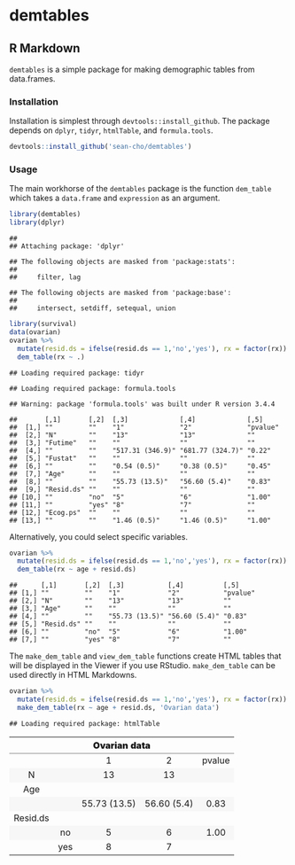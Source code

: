 demtables
================

R Markdown
----------

`demtables` is a simple package for making demographic tables from data.frames.

### Installation

Installation is simplest through `devtools::install_github`. The package depends on `dplyr`, `tidyr`, `htmlTable`, and `formula.tools`.

``` r
devtools::install_github('sean-cho/demtables')
```

### Usage

The main workhorse of the `demtables` package is the function `dem_table` which takes a `data.frame` and `expression` as an argument.

``` r
library(demtables)
library(dplyr)
```

    ## 
    ## Attaching package: 'dplyr'

    ## The following objects are masked from 'package:stats':
    ## 
    ##     filter, lag

    ## The following objects are masked from 'package:base':
    ## 
    ##     intersect, setdiff, setequal, union

``` r
library(survival)
data(ovarian)
ovarian %>% 
  mutate(resid.ds = ifelse(resid.ds == 1,'no','yes'), rx = factor(rx)) %>% 
  dem_table(rx ~ .)
```

    ## Loading required package: tidyr

    ## Loading required package: formula.tools

    ## Warning: package 'formula.tools' was built under R version 3.4.4

    ##       [,1]       [,2]  [,3]             [,4]             [,5]    
    ##  [1,] ""         ""    "1"              "2"              "pvalue"
    ##  [2,] "N"        ""    "13"             "13"             ""      
    ##  [3,] "Futime"   ""    ""               ""               ""      
    ##  [4,] ""         ""    "517.31 (346.9)" "681.77 (324.7)" "0.22"  
    ##  [5,] "Fustat"   ""    ""               ""               ""      
    ##  [6,] ""         ""    "0.54 (0.5)"     "0.38 (0.5)"     "0.45"  
    ##  [7,] "Age"      ""    ""               ""               ""      
    ##  [8,] ""         ""    "55.73 (13.5)"   "56.60 (5.4)"    "0.83"  
    ##  [9,] "Resid.ds" ""    ""               ""               ""      
    ## [10,] ""         "no"  "5"              "6"              "1.00"  
    ## [11,] ""         "yes" "8"              "7"              ""      
    ## [12,] "Ecog.ps"  ""    ""               ""               ""      
    ## [13,] ""         ""    "1.46 (0.5)"     "1.46 (0.5)"     "1.00"

Alternatively, you could select specific variables.

``` r
ovarian %>% 
  mutate(resid.ds = ifelse(resid.ds == 1,'no','yes'), rx = factor(rx)) %>% 
  dem_table(rx ~ age + resid.ds)
```

    ##      [,1]       [,2]  [,3]           [,4]          [,5]    
    ## [1,] ""         ""    "1"            "2"           "pvalue"
    ## [2,] "N"        ""    "13"           "13"          ""      
    ## [3,] "Age"      ""    ""             ""            ""      
    ## [4,] ""         ""    "55.73 (13.5)" "56.60 (5.4)" "0.83"  
    ## [5,] "Resid.ds" ""    ""             ""            ""      
    ## [6,] ""         "no"  "5"            "6"           "1.00"  
    ## [7,] ""         "yes" "8"            "7"           ""

The `make_dem_table` and `view_dem_table` functions create HTML tables that will be displayed in the Viewer if you use RStudio. `make_dem_table` can be used directly in HTML Markdowns.

``` r
ovarian %>% 
  mutate(resid.ds = ifelse(resid.ds == 1,'no','yes'), rx = factor(rx)) %>% 
  make_dem_table(rx ~ age + resid.ds, 'Ovarian data')
```

    ## Loading required package: htmlTable

<!--html_preserve-->
<table class="gmisc_table" style="border-collapse: collapse; margin-top: 1em; margin-bottom: 1em;">
<thead>
<tr>
<th colspan="5" style="font-weight: 900; border-bottom: 1px solid grey; border-top: 2px solid grey; text-align: center;">
Ovarian data
</th>
</tr>
</thead>
<tbody>
<tr>
<td style="padding-left: .5em; padding-right: .5em; text-align: center;">
</td>
<td style="padding-left: .5em; padding-right: .5em; text-align: center;">
</td>
<td style="padding-left: .5em; padding-right: .5em; text-align: center;">
1
</td>
<td style="padding-left: .5em; padding-right: .5em; text-align: center;">
2
</td>
<td style="padding-left: .5em; padding-right: .5em; text-align: center;">
pvalue
</td>
</tr>
<tr style="background-color: #f7f7f7;">
<td style="padding-left: .5em; padding-right: .5em; background-color: #f7f7f7; text-align: center;">
N
</td>
<td style="padding-left: .5em; padding-right: .5em; background-color: #f7f7f7; text-align: center;">
</td>
<td style="padding-left: .5em; padding-right: .5em; background-color: #f7f7f7; text-align: center;">
13
</td>
<td style="padding-left: .5em; padding-right: .5em; background-color: #f7f7f7; text-align: center;">
13
</td>
<td style="padding-left: .5em; padding-right: .5em; background-color: #f7f7f7; text-align: center;">
</td>
</tr>
<tr>
<td style="padding-left: .5em; padding-right: .5em; text-align: center;">
Age
</td>
<td style="padding-left: .5em; padding-right: .5em; text-align: center;">
</td>
<td style="padding-left: .5em; padding-right: .5em; text-align: center;">
</td>
<td style="padding-left: .5em; padding-right: .5em; text-align: center;">
</td>
<td style="padding-left: .5em; padding-right: .5em; text-align: center;">
</td>
</tr>
<tr style="background-color: #f7f7f7;">
<td style="padding-left: .5em; padding-right: .5em; background-color: #f7f7f7; text-align: center;">
</td>
<td style="padding-left: .5em; padding-right: .5em; background-color: #f7f7f7; text-align: center;">
</td>
<td style="padding-left: .5em; padding-right: .5em; background-color: #f7f7f7; text-align: center;">
55.73 (13.5)
</td>
<td style="padding-left: .5em; padding-right: .5em; background-color: #f7f7f7; text-align: center;">
56.60 (5.4)
</td>
<td style="padding-left: .5em; padding-right: .5em; background-color: #f7f7f7; text-align: center;">
0.83
</td>
</tr>
<tr>
<td style="padding-left: .5em; padding-right: .5em; text-align: center;">
Resid.ds
</td>
<td style="padding-left: .5em; padding-right: .5em; text-align: center;">
</td>
<td style="padding-left: .5em; padding-right: .5em; text-align: center;">
</td>
<td style="padding-left: .5em; padding-right: .5em; text-align: center;">
</td>
<td style="padding-left: .5em; padding-right: .5em; text-align: center;">
</td>
</tr>
<tr style="background-color: #f7f7f7;">
<td style="padding-left: .5em; padding-right: .5em; background-color: #f7f7f7; text-align: center;">
</td>
<td style="padding-left: .5em; padding-right: .5em; background-color: #f7f7f7; text-align: center;">
no
</td>
<td style="padding-left: .5em; padding-right: .5em; background-color: #f7f7f7; text-align: center;">
5
</td>
<td style="padding-left: .5em; padding-right: .5em; background-color: #f7f7f7; text-align: center;">
6
</td>
<td style="padding-left: .5em; padding-right: .5em; background-color: #f7f7f7; text-align: center;">
1.00
</td>
</tr>
<tr>
<td style="padding-left: .5em; padding-right: .5em; border-bottom: 2px solid grey; text-align: center;">
</td>
<td style="padding-left: .5em; padding-right: .5em; border-bottom: 2px solid grey; text-align: center;">
yes
</td>
<td style="padding-left: .5em; padding-right: .5em; border-bottom: 2px solid grey; text-align: center;">
8
</td>
<td style="padding-left: .5em; padding-right: .5em; border-bottom: 2px solid grey; text-align: center;">
7
</td>
<td style="padding-left: .5em; padding-right: .5em; border-bottom: 2px solid grey; text-align: center;">
</td>
</tr>
</tbody>
</table>
<!--/html_preserve-->
